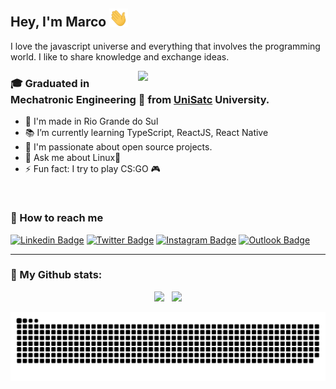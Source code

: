 ## Hey, I'm **Marco** <img src="https://raw.githubusercontent.com/ABSphreak/ABSphreak/master/gifs/Hi.gif" width="30">  

I love the javascript universe and everything that involves the programming world. I like to share knowledge and exchange ideas.


<img style="background-size: contain;" width="300px" align="right" src="https://i.imgur.com/wXZHxBU.gif/" />

  
<p align="left"> 
  
  ### :mortar_board: Graduated in Mechatronic Engineering 🤖 from [UniSatc](https://web.satc.edu.br/) University. 
  
</p>
  
<p> 
  
  - 🧉 I'm made in Rio Grande do Sul
  - 📚 I’m currently learning TypeScript, ReactJS, React Native
  - 💜 I'm passionate about open source projects.
  - 💬 Ask me about Linux🐧 
  - :zap: Fun fact: I try to play CS:GO :video_game:
  
 </p>
 
 <br/>
 

### 🔎 How to reach me
[![Linkedin Badge](https://img.shields.io/badge/-LinkedIn-00BFA5?style=flat&labelColor=000&logo=Linkedin&logoColor=white&link=https://www.linkedin.com/in/omarcoaur3lio)](https://www.linkedin.com/in/omarcoaur3lio)
[![Twitter Badge](https://img.shields.io/badge/-Twitter-00BFA5?style=flat&labelColor=000&logo=twitter&logoColor=white&link=https://twitter.com/omarcoaur3lio)](https://twitter.com/omarcoaur3lio)
[![Instagram Badge](https://img.shields.io/badge/-Instagram-00BFA5?style=flat&labelColor=000&logo=Instagram&logoColor=white&link=https://www.instagram/omarcoaur3lio)](https://www.instagram.com/omarcoaur3lio)
[![Outlook Badge](https://img.shields.io/badge/-Email-00BFA5?style=flat&labelColor=000&logo=microsoft%20outlook&logoColor=white&link=mailto:marcoaurelio_7@outlook.com)](mailto:marcoaurelio_7@outlook.com)
****

### :tada: My Github stats:
<p align="center" >
<img width=206 src="https://github-readme-stats.vercel.app/api/top-langs/?username=omarcoaur3lio&theme=gotham" />&nbsp;&nbsp;&nbsp;<img src="https://github-readme-stats.vercel.app/api?username=omarcoaur3lio&show_icons=true&theme=gotham" />
</p>

![Snake animation](https://github.com/omarcoaur3lio/omarcoaur3lio/blob/output/github-contribution-grid-snake.svg)

